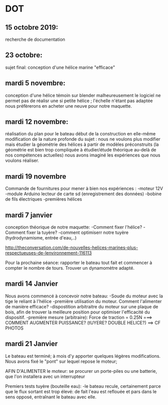 # DOT

## 15 octobre 2019:
recherche de documentation

## 23 octobre:
sujet final: conception d'une hélice marine "efficace"

## mardi 5 novembre:
conception d'une hélice témoin sur blender
malheureusement le logiciel ne permet pas de réalisr une si petite hélice ; l'échelle n'étant pas adaptée nous préfèrerons en acheter une neuve pour notre maquette. 

## mardi 12 novembre:
réalisation du plan pour le bateau
début de la construction en elle-même
modification de la nature profonde du sujet : nous ne voulons plus modifier mais étudier la géométrie des hélices à partir de modèles préconstruits (la géométrie est bien trop compliquée à étudier/étude théorique au-delà de nos compétences actuelles)
nous avons imaginé les expériences que nous voulons réaliser.

## mardi 19 novembre
Commande de fournitures pour mener à bien nos expériences : 
-moteur 12V
-module Arduino lecteur de carte sd (enregistrement des données)
-bobine de fils électriques
-premières hélices


## mardi 7 janvier
conception théorique de notre maquette:
-Comment fixer l'hélice?
-Comment fixer la tuyère?
-comment optimiserr notre tuyère (hydrodynamisme, entrée d'eau,..)

http://theconversation.com/de-nouvelles-helices-marines-plus-respectueuses-de-lenvironnement-116113


Pour la prochaine séance: rapporter le bateau tout fait et commencer à compter le nombre de tours. Trouver un dynamomètre adapté.

## mardi 14 Janvier
Nous avons commencé à concevoir notre bateau:
-Soude du moteur avec la tige le reliant à l'hélice
-première utilisation du moteur. Comment l'alimenter de manière efficace?
-dispostition arbitraitre du moteur sur une plaque de bois, afin de trouver la meilleure position pour optimiser l'efficacité du dispositif.
-première mesure (arbitraire): Force de traction = 0.25N
===> COMMENT AUGMENTER PUISSANCE? (tUYERE? DOUBLE HELICE?)
==> CF PHOTOS

## mardi 21 Janvier
Le bateau est terminé; à mois d'y apporter quelques légères modifications. Nous avons fixé le "pont" sur lequel repose le moteur;

AFIN D'ALIMENTER le moteur: se procurer un porte-piles ou une batterie, que l'on installera avec un interrupteur

Premiers tests tuyère (bouteille eau):
    -le bateau recule, certainement parce que le flux sortant est trop élevé: de fait l'eau est reflouée et pars dans le sens opposé, entraînant le bateau avec elle.













